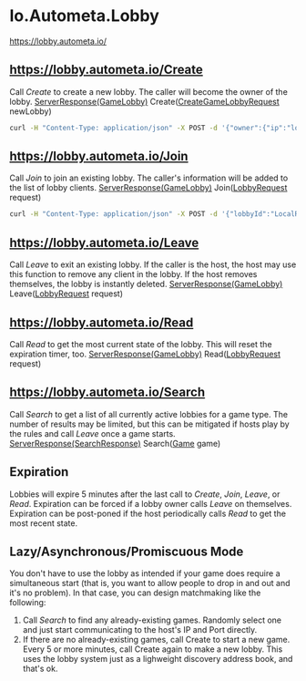 # Io.Autometa.Lobby

https://lobby.autometa.io/


## https://lobby.autometa.io/Create
Call *Create* to create a new lobby. The caller will become the owner of the lobby.
[ServerResponse(GameLobby)](./src/Io/Autometa/Lobby/Contract/Schema/ServerResponse(GameLobby).json) Create([CreateGameLobbyRequest](./src/Io/Autometa/Lobby/Contract/Schema/CreateGameLobbyRequest.json) newLobby)

```bash
curl -H "Content-Type: application/json" -X POST -d '{"owner":{"ip":"localhost","port":6969,"nickName":"some server"},"gameType":{"id":"LocalRedisTest","api":1},"hidden":false}' https://lobby.autometa.io/Create
```

## https://lobby.autometa.io/Join
Call *Join* to join an existing lobby. The caller's information will be added to the list of lobby clients.
[ServerResponse(GameLobby)](./src/Io/Autometa/Lobby/Contract/Schema/ServerResponse(GameLobby).json) Join([LobbyRequest](./src/Io/Autometa/Lobby/Contract/Schema/LobbyRequest.json) request)

```bash
curl -H "Content-Type: application/json" -X POST -d '{"lobbyId":"LocalRedisTestv1-7Y5FBA","client":{"ip":"localhost","port":6969,"nickName":"some client"}}' https://lobby.autometa.io/Join
```

## https://lobby.autometa.io/Leave
Call *Leave* to exit an existing lobby. If the caller is the host, the host may use this function to remove any client in the lobby. If the host removes themselves, the lobby is instantly deleted.
[ServerResponse(GameLobby)](./src/Io/Autometa/Lobby/Contract/Schema/ServerResponse(GameLobby).json) Leave([LobbyRequest](./src/Io/Autometa/Lobby/Contract/Schema/LobbyRequest.json) request)

## https://lobby.autometa.io/Read
Call *Read* to get the most current state of the lobby. This will reset the expiration timer, too.
[ServerResponse(GameLobby)](./src/Io/Autometa/Lobby/Contract/Schema/ServerResponse(GameLobby).json) Read([LobbyRequest](./src/Io/Autometa/Lobby/Contract/Schema/ReadRequest.json) request)

## https://lobby.autometa.io/Search
Call *Search* to get a list of all currently active lobbies for a game type. The number of results may be limited, but this can be mitigated if hosts play by the rules and call *Leave* once a game starts.
[ServerResponse(SearchResponse)](./src/Io/Autometa/Lobby/Contract/Schema/ServerResponse(SearchResponse).json) Search([Game](./src/Io/Autometa/Lobby/Contract/Schema/Game.json) game)

## Expiration
Lobbies will expire 5 minutes after the last call to *Create*, *Join*, *Leave*, or *Read*. Expiration can be forced if a lobby owner calls *Leave* on themselves. Expiration can be post-poned if the host periodically calls *Read* to get the most recent state.

## Lazy/Asynchronous/Promiscuous Mode
You don't have to use the lobby as intended if your game does require a simultaneous start (that is, you want to allow people to drop in and out and it's no problem). In that case, you can design matchmaking like the following:
1. Call *Search* to find any already-existing games. Randomly select one and just start communicating to the host's IP and Port directly.
2. If there are no already-existing games, call Create to start a new game. Every 5 or more minutes, call Create again to make a new lobby.
This uses the lobby system just as a lighweight discovery address book, and that's ok.